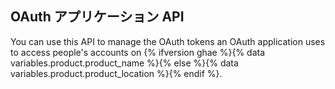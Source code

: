 ## OAuth アプリケーション API

You can use this API to manage the OAuth tokens an OAuth application uses to access people's accounts on {% ifversion ghae %}{% data variables.product.product_name %}{% else %}{% data variables.product.product_location %}{% endif %}.